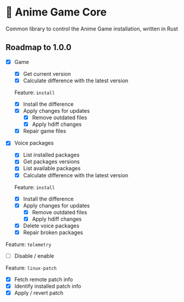 # 🦀 Anime Game Core

Common library to control the Anime Game installation, written in Rust

## Roadmap to 1.0.0

* [x] Game
  * [x] Get current version
  * [x] Calculate difference with the latest version

  Feature: `install`

  * [x] Install the difference
  * [x] Apply changes for updates
    * [x] Remove outdated files
    * [x] Apply hdiff changes
  * [x] Repair game files

* [x] Voice packages
  * [x] List installed packages
  * [x] Get packages versions
  * [x] List available packages
  * [x] Calculate difference with the latest version

  Feature: `install`

  * [x] Install the difference
  * [x] Apply changes for updates
    * [x] Remove outdated files
    * [x] Apply hdiff changes
  * [x] Delete voice packages
  * [x] Repair broken packages

Feature: `telemetry`

* [ ] Disable / enable

Feature: `linux-patch`

* [x] Fetch remote patch info
* [x] Identify installed patch info
* [x] Apply / revert patch
